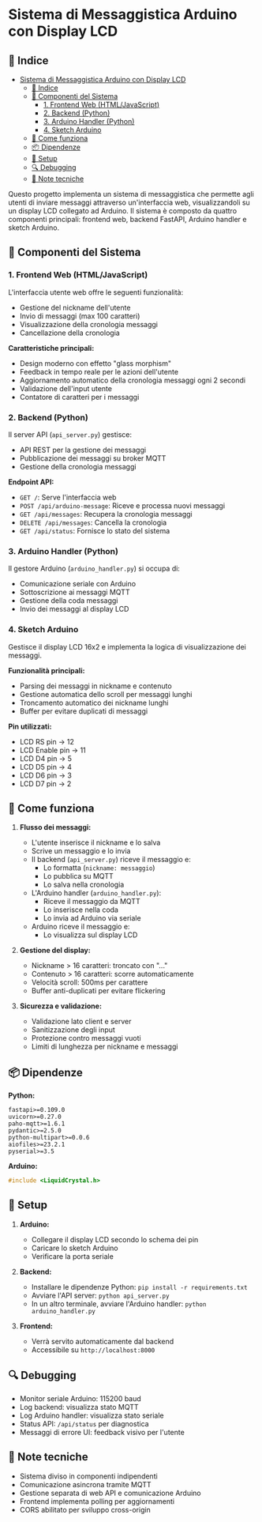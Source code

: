 # Sistema di Messaggistica Arduino con Display LCD

## 📑 Indice
- [Sistema di Messaggistica Arduino con Display LCD](#sistema-di-messaggistica-arduino-con-display-lcd)
  - [📑 Indice](#-indice)
  - [🔧 Componenti del Sistema](#-componenti-del-sistema)
    - [1. Frontend Web (HTML/JavaScript)](#1-frontend-web-htmljavascript)
    - [2. Backend (Python)](#2-backend-python)
    - [3. Arduino Handler (Python)](#3-arduino-handler-python)
    - [4. Sketch Arduino](#4-sketch-arduino)
  - [🚀 Come funziona](#-come-funziona)
  - [📦 Dipendenze](#-dipendenze)
  - [🔌 Setup](#-setup)
  - [🔍 Debugging](#-debugging)
  - [📝 Note tecniche](#-note-tecniche)

Questo progetto implementa un sistema di messaggistica che permette agli utenti di inviare messaggi attraverso un'interfaccia web, visualizzandoli su un display LCD collegato ad Arduino. Il sistema è composto da quattro componenti principali: frontend web, backend FastAPI, Arduino handler e sketch Arduino.

## 🔧 Componenti del Sistema

### 1. Frontend Web (HTML/JavaScript)
L'interfaccia utente web offre le seguenti funzionalità:
- Gestione del nickname dell'utente
- Invio di messaggi (max 100 caratteri)
- Visualizzazione della cronologia messaggi
- Cancellazione della cronologia

**Caratteristiche principali:**
- Design moderno con effetto "glass morphism"
- Feedback in tempo reale per le azioni dell'utente
- Aggiornamento automatico della cronologia messaggi ogni 2 secondi
- Validazione dell'input utente
- Contatore di caratteri per i messaggi

### 2. Backend (Python)
Il server API (`api_server.py`) gestisce:
- API REST per la gestione dei messaggi
- Pubblicazione dei messaggi su broker MQTT
- Gestione della cronologia messaggi

**Endpoint API:**
- `GET /`: Serve l'interfaccia web
- `POST /api/arduino-message`: Riceve e processa nuovi messaggi
- `GET /api/messages`: Recupera la cronologia messaggi
- `DELETE /api/messages`: Cancella la cronologia
- `GET /api/status`: Fornisce lo stato del sistema

### 3. Arduino Handler (Python)
Il gestore Arduino (`arduino_handler.py`) si occupa di:
- Comunicazione seriale con Arduino
- Sottoscrizione ai messaggi MQTT
- Gestione della coda messaggi
- Invio dei messaggi al display LCD

### 4. Sketch Arduino
Gestisce il display LCD 16x2 e implementa la logica di visualizzazione dei messaggi.

**Funzionalità principali:**
- Parsing dei messaggi in nickname e contenuto
- Gestione automatica dello scroll per messaggi lunghi
- Troncamento automatico dei nickname lunghi
- Buffer per evitare duplicati di messaggi

**Pin utilizzati:**
- LCD RS pin -> 12
- LCD Enable pin -> 11
- LCD D4 pin -> 5
- LCD D5 pin -> 4
- LCD D6 pin -> 3
- LCD D7 pin -> 2

## 🚀 Come funziona

1. **Flusso dei messaggi:**
   - L'utente inserisce il nickname e lo salva
   - Scrive un messaggio e lo invia
   - Il backend (`api_server.py`) riceve il messaggio e:
     - Lo formatta (`nickname: messaggio`)
     - Lo pubblica su MQTT
     - Lo salva nella cronologia
   - L'Arduino handler (`arduino_handler.py`):
     - Riceve il messaggio da MQTT
     - Lo inserisce nella coda
     - Lo invia ad Arduino via seriale
   - Arduino riceve il messaggio e:
     - Lo visualizza sul display LCD

2. **Gestione del display:**
   - Nickname > 16 caratteri: troncato con "..."
   - Contenuto > 16 caratteri: scorre automaticamente
   - Velocità scroll: 500ms per carattere
   - Buffer anti-duplicati per evitare flickering

3. **Sicurezza e validazione:**
   - Validazione lato client e server
   - Sanitizzazione degli input
   - Protezione contro messaggi vuoti
   - Limiti di lunghezza per nickname e messaggi

## 📦 Dipendenze

**Python:**
```
fastapi>=0.109.0
uvicorn>=0.27.0
paho-mqtt>=1.6.1
pydantic>=2.5.0
python-multipart>=0.0.6
aiofiles>=23.2.1
pyserial>=3.5
```

**Arduino:**
```cpp
#include <LiquidCrystal.h>
```

## 🔌 Setup

1. **Arduino:**
   - Collegare il display LCD secondo lo schema dei pin
   - Caricare lo sketch Arduino
   - Verificare la porta seriale

2. **Backend:**
   - Installare le dipendenze Python: `pip install -r requirements.txt`
   - Avviare l'API server: `python api_server.py`
   - In un altro terminale, avviare l'Arduino handler: `python arduino_handler.py`

3. **Frontend:**
   - Verrà servito automaticamente dal backend
   - Accessibile su `http://localhost:8000`

## 🔍 Debugging
- Monitor seriale Arduino: 115200 baud
- Log backend: visualizza stato MQTT
- Log Arduino handler: visualizza stato seriale
- Status API: `/api/status` per diagnostica
- Messaggi di errore UI: feedback visivo per l'utente

## 📝 Note tecniche
- Sistema diviso in componenti indipendenti
- Comunicazione asincrona tramite MQTT
- Gestione separata di web API e comunicazione Arduino
- Frontend implementa polling per aggiornamenti
- CORS abilitato per sviluppo cross-origin